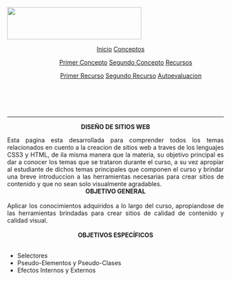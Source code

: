 <html lang="en">
<p style="text-align: center;">&nbsp;</p>

<p><img alt="" src="https://www.unad.edu.co/images/footer/logoUNAD-HD.jpg" style="width: 312px; height: 75px;" /></p>

<header>
	<nav class="navigation">
		<ul class="menu"> 
			<li*><a href="#">Inicio</a></li>
			<li*><a href="#">Conceptos</a>
				<ul class="submenu">
					<li*><a href="#">Primer Concepto</a></li>
					<li*><a href="#">Segundo Concepto</a></li>
				</li>
			<li*><a href="#">Recursos</a>
				<ul class="submenu">
					<li*><a href="#">Primer Recurso</a></li>
					<li*><a href="#">Segundo Recurso</a></li>
				</li>
			<li*><a href="#">Autoevaluacion</a></li>
		</ul>
	</nav>
</header>	

<p>&nbsp;</p>

<hr />
<p style="text-align: center;"><strong style="text-align: center;">DISE&Ntilde;O DE SITIOS WEB</strong></p>

<div style="text-align: justify;">Esta pagina esta desarrollada para comprender todos los temas relacionados en cuento a la creacion de sitios web a traves de los lenguajes CSS3 y HTML, de ila misma manera que la materia, su objetivo principal es dar a conocer los temas que se trataron durante el curso, a su vez apropiar al estudiante de dichos temas principales que componen el curso y brindar una breve introduccion a las herramientas necesarias para crear sitios de contenido y que no sean solo visualmente agradables.</div>

<div>
<div style="page-break-after: always;"><span style="display: none;">&nbsp;</span></div>
</div>

<div style="text-align: center;"><b>OBJETIVO GENERAL</b></div>

<div style="text-align: center;">&nbsp;</div>

<div style="text-align: justify;">Aplicar los conocimientos adquiridos a lo largo del curso, apropiandose de las herramientas brindadas para crear sitios&nbsp;de calidad de contenido y calidad visual.</div>

<div style="text-align: justify;">
<div style="page-break-after: always;"><span style="display: none;">&nbsp;</span></div>
​</div>

<div style="text-align: center;"><strong>OBJETIVOS ESPEC&Iacute;FICOS</strong></div>

<div style="text-align: center;">&nbsp;</div>

<ul>
	<li>Selectores</li>
	<li>Pseudo-Elementos y Pseudo-Clases</li>
	<li>Efectos Internos y Externos</li>
</ul>
